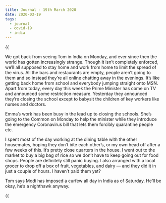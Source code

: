 ```yaml
---
title: Journal - 19th March 2020
date: 2020-03-19
tags:
  - journal
  - covid-19
  - india
---
```


{{<audio src="/audio/journal/bangalore-traffic.m4a" caption="Bangalore traffic" >}}

We got back from seeing Tom in India on Monday, and ever since then the world has gotten increasingly strange. Though it isn’t completely enforced, we’ll all supposed to stay home and work from home to limit the spread of the virus. All the bars and restaurants are empty, people aren’t going to them and so instead they’re all online chatting away in the evenings. It’s like getting back home from school and everybody jumping straight onto MSN. Apart from today, every day this week the Prime Minister has come on TV and announced some restriction measure. Yesterday they announced they’re closing the school except to babysit the children of key workers like nurses and doctors.

Emma’s work has been busy in the lead up to closing the schools. She’s going to the Common on Monday to help the minister while they introduce the emergency Coronavirus bill that lets them forcibly quarantine people etc.

I spent most of the day working at the dining table with the other housemates, hoping they don’t bite each other’s, or my own head off after a few weeks of this. It’s pretty close quarters in the house. I went out to the market to buy a big bag of rice so we don’t have to keep going out for food shops. People are definitely still panic buying. I also arranged with a local grocer to drop off a box of fruit, vegetables, and dairy — and they did it in just a couple of hours. I haven’t paid them yet?

Tom says Modi has imposed a curfew all day in India as of Saturday. He’ll be okay, he’s a nighthawk anyway.

{{<audio src="/audio/journal/corona-advice.m4a" caption="Coronavirus advice show on Radio 4" >}}

